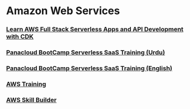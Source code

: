 # Amazon Web Services

### [Learn AWS Full Stack Serverless Apps and API Development with CDK](https://github.com/panacloud-modern-global-apps/full-stack-serverless-cdk)

### [Panacloud BootCamp Serverless SaaS Training (Urdu)](https://www.youtube.com/playlist?list=PLF32E4w-uhaP0SVwqlC8De-En-4CEQnAk)

### [Panacloud BootCamp Serverless SaaS Training (English)](https://www.youtube.com/playlist?list=PLfE-eWQ6cwuMBzR-bDU9FFzSvs0wQvR0J)

### [AWS Training](https://www.aws.training/)

### [AWS Skill Builder](https://explore.skillbuilder.aws/learn)
